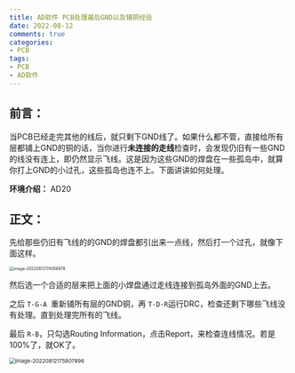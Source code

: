 ```yaml
---
title: AD软件 PCB处理最后GND以及铺铜经验
date: 2022-08-12
comments: true
categories:
- PCB
tags:
- PCB
- AD软件
---
```


## 前言：

当PCB已经走完其他的线后，就只剩下GND线了。如果什么都不管，直接给所有层都铺上GND的铜的话，当你进行**未连接的走线**检查时，会发现仍旧有一些GND的线没有连上，即仍然显示飞线。这是因为这些GND的焊盘在一些孤岛中，就算你打上GND的小过孔，这些孤岛也连不上。下面讲讲如何处理。

**环境介绍：** AD20

## 正文：

先给那些仍旧有飞线的的GND的焊盘都引出来一点线，然后打一个过孔，就像下面这样。

<img src="https://jasonbourne-photo1.oss-cn-beijing.aliyuncs.com/img1/image-20220812174006978.png" alt="image-20220812174006978" style="zoom:50%;" />

然后选一个合适的层来把上面的小焊盘通过走线连接到孤岛外面的GND上去。

之后 `T-G-A `重新铺所有层的GND铜，再 `T-D-R`运行DRC，检查还剩下哪些飞线没有处理。直到处理完所有的飞线。

最后 `R-B`，只勾选Routing Information，点击Report，来检查连线情况。若是100%了，就OK了。

<img src="https://jasonbourne-photo1.oss-cn-beijing.aliyuncs.com/img1/image-20220812175807896.png" alt="image-20220812175807896" style="zoom:67%;" />
